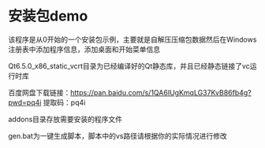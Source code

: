 # 安装包demo

该程序是从0开始的一个安装包示例，主要就是自解压压缩包数据然后在Windows注册表中添加程序信息，添加桌面和开始菜单信息



Qt6.5.0_x86_static_vcrt目录为已经编译好的Qt静态库，并且已经静态链接了vc运行时库

百度网盘下载链接：https://pan.baidu.com/s/1QA6IUgKmqLG37KvB86fb4g?pwd=pq4i 
提取码：pq4i

addons目录存放需要安装的程序文件

gen.bat为一键生成脚本，脚本中的vs路径请根据你的实际情况进行修改